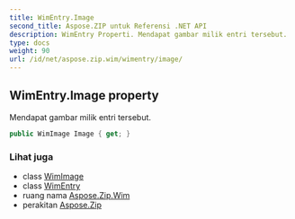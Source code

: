 ```yaml
---
title: WimEntry.Image
second_title: Aspose.ZIP untuk Referensi .NET API
description: WimEntry Properti. Mendapat gambar milik entri tersebut.
type: docs
weight: 90
url: /id/net/aspose.zip.wim/wimentry/image/
---
```

## WimEntry.Image property

Mendapat gambar milik entri tersebut.

```csharp
public WimImage Image { get; }
```

### Lihat juga

* class [WimImage](../../wimimage/)
* class [WimEntry](../)
* ruang nama [Aspose.Zip.Wim](../../wimentry/)
* perakitan [Aspose.Zip](../../../)


